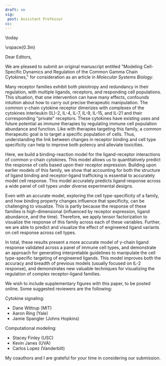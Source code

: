 ```yaml
---
draft: no
sig:
 post: Assistant Professor
cc:
---
```


\today

\vspace{0.3in}

Dear Editors,

We are pleased to submit an original manuscript entitled "Modeling Cell-Specific Dynamics and Regulation of the Common Gamma Chain Cytokines," for consideration as an article in *Molecular Systems Biology*. 

Many receptor families exhibit both pleiotropy and redundancy in their regulation, with multiple ligands, receptors, and responding cell populations. This situation, that one intervention can have many effects, confounds intuition about how to carry out precise therapeutic manipulation. The common γ-chain cytokine receptor dimerizes with complexes of the cytokines interleukin (IL)-2, IL-4, IL-7, IL-9, IL-15, and IL-21 and their corresponding "private" receptors. These cytokines have existing uses and future potential as immune therapies by regulating immune cell population abundance and function. Like with therapies targeting this family, a common therapeutic goal is to target a specific population of cells. Thus, understanding the link between changes in receptor binding and cell type specificity can help to improve both potency and alleviate toxicities.

Here, we build a binding-reaction model for the ligand-receptor interactions of common γ-chain cytokines. This model allows us to quantitatively predict the response of cells based upon their receptor expression. Building upon earlier models of this family, we show that accounting for both the structure of ligand binding and receptor-ligand trafficking is essential to accurately model cell response. This model accurately predicts ligand response across a wide panel of cell types under diverse experimental designs.

Even with an accurate model, exploring the cell type-specificity of a family, and how binding property changes influence that specificity, can be challenging to visualize. This is partly because the response of these families is high-dimensional (influenced by receptor expression, ligand abundance, and the time). Therefore, we apply tensor factorization to visualize the response of this family across each of these variables. Further, we are able to predict and visualize the effect of engineered ligand variants on cell response across cell types.

In total, these results present a more accurate model of γ-chain ligand response validated across a panel of immune cell types, and demonstrate an approach for generating interpretable guidelines to manipulate the cell type-specific targeting of engineered ligands. This model improves both the accuracy and breadth of previous models (usually focused on IL-2 response), and demonstrates new valuable techniques for visualizing the regulation of complex receptor-ligand families.

We wish to include supplementary figures with this paper, to be posted online. Some suggested reviewers are the following:

Cytokine signaling:

- Dane Wittrup (MIT)
- Aaron Ring (Yale)
- Jamie Spangler (Johns Hopkins)

Computational modeling:

- Stacey Finley (USC)
- Kevin Janes (UVA)
- Carlos Lopez (Vanderbilt)

My coauthors and I are grateful for your time in considering our submission.